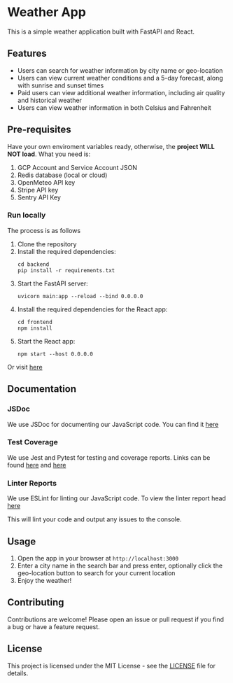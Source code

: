 # Weather App

This is a simple weather application built with FastAPI and React.

## Features

- Users can search for weather information by city name or geo-location
- Users can view current weather conditions and a 5-day forecast, along with sunrise and sunset times
- Paid users can view additional weather information, including air quality and historical weather
- Users can view weather information in both Celsius and Fahrenheit

## Pre-requisites
Have your own enviroment variables ready, otherwise, the **project WILL NOT load**. What you need is:
1. GCP Account and Service Account JSON
2. Redis database (local or cloud)
3. OpenMeteo API key
4. Stripe API key
5. Sentry API Key

### Run locally
The process is as follows
1. Clone the repository
2. Install the required dependencies:
   ```
   cd backend
   pip install -r requirements.txt
   ```
3. Start the FastAPI server:
   ```
   uvicorn main:app --reload --bind 0.0.0.0
   ```
4. Install the required dependencies for the React app:
   ```
   cd frontend
   npm install
   ```
5. Start the React app:
   ```
   npm start --host 0.0.0.0
   ```

Or visit [here](https://weather-app-dp-09cbea493b09.herokuapp.com/)

## Documentation

### JSDoc

We use JSDoc for documenting our JavaScript code. You can find it [here](https://ddomin212.github.io/fullstack-weather/frontend/out/index.html)

### Test Coverage

We use Jest and Pytest for testing and coverage reports. Links can be found [here](https://ddomin212.github.io/fullstack-weather/backend/cov) and [here](https://ddomin212.github.io/fullstack-weather/frontend/coverage/lcov-report/index.html)

### Linter Reports

We use ESLint for linting our JavaScript code. To view the linter report head [here](https://ddomin212.github.io/fullstack-weather/frontend/report.html)

This will lint your code and output any issues to the console.

## Usage

1. Open the app in your browser at `http://localhost:3000`
2. Enter a city name in the search bar and press enter, optionally click the geo-location button to search for your current location
3. Enjoy the weather!

## Contributing

Contributions are welcome! Please open an issue or pull request if you find a bug or have a feature request.

## License

This project is licensed under the MIT License - see the [LICENSE](./LICENSE.md) file for details.
